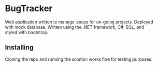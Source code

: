 # BugTracker 

Web application written to manage issues for on-going projects. Deployed with mock database. 
Written using the .NET framework, C#, SQL, and styled with bootstrap.



## Installing

Cloning the repo and running the solution works fine for testing purposes.



